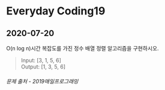 Everyday Coding19
=================
2020-07-20
----------

O(n log n)시간 복잡도를 가진 정수 배열 정렬 알고리즘을 구현하시오.  

> Input: [3, 1, 5, 6]  
  Output: [1, 3, 5, 6]  

###### *문제 출처 - 2019매일프로그래밍*  
